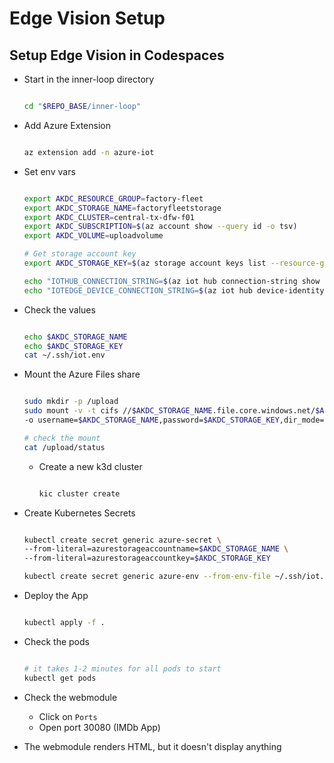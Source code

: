 # Edge Vision Setup

## Setup Edge Vision in Codespaces

- Start in the inner-loop directory

  ```bash

  cd "$REPO_BASE/inner-loop"

  ```

- Add Azure Extension

  ```bash

  az extension add -n azure-iot

  ```

- Set env vars

  ```bash

  export AKDC_RESOURCE_GROUP=factory-fleet
  export AKDC_STORAGE_NAME=factoryfleetstorage
  export AKDC_CLUSTER=central-tx-dfw-f01
  export AKDC_SUBSCRIPTION=$(az account show --query id -o tsv)
  export AKDC_VOLUME=uploadvolume

  # Get storage account key
  export AKDC_STORAGE_KEY=$(az storage account keys list --resource-group $AKDC_RESOURCE_GROUP --account-name $AKDC_STORAGE_NAME --query "[0].value" -o tsv)

  echo "IOTHUB_CONNECTION_STRING=$(az iot hub connection-string show --hub-name $AKDC_RESOURCE_GROUP -o tsv)" > ~/.ssh/iot.env
  echo "IOTEDGE_DEVICE_CONNECTION_STRING=$(az iot hub device-identity connection-string show --hub-name $AKDC_RESOURCE_GROUP --device-id $AKDC_CLUSTER -o tsv)" >> ~/.ssh/iot.env

  ```

- Check the values

  ```bash

  echo $AKDC_STORAGE_NAME
  echo $AKDC_STORAGE_KEY
  cat ~/.ssh/iot.env

  ```

- Mount the Azure Files share

  ```bash

  sudo mkdir -p /upload
  sudo mount -v -t cifs //$AKDC_STORAGE_NAME.file.core.windows.net/$AKDC_VOLUME /upload \
  -o username=$AKDC_STORAGE_NAME,password=$AKDC_STORAGE_KEY,dir_mode=0777,file_mode=0777,cache=strict,actimeo=30

  # check the mount
  cat /upload/status

  ```

  - Create a new k3d cluster

    ```bash

    kic cluster create

    ```

- Create Kubernetes Secrets

  ```bash

  kubectl create secret generic azure-secret \
  --from-literal=azurestorageaccountname=$AKDC_STORAGE_NAME \
  --from-literal=azurestorageaccountkey=$AKDC_STORAGE_KEY

  kubectl create secret generic azure-env --from-env-file ~/.ssh/iot.env

  ```

- Deploy the App

  ```bash

  kubectl apply -f .

  ```

- Check the pods

  ```bash

  # it takes 1-2 minutes for all pods to start
  kubectl get pods

  ```

- Check the webmodule
  - Click on `Ports`
  - Open port 30080 (IMDb App)
- The webmodule renders HTML, but it doesn't display anything
